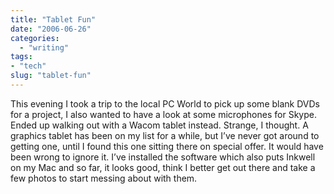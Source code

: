 ```yaml
---
title: "Tablet Fun"
date: "2006-06-26"
categories:
  - "writing"
tags:
- "tech"
slug: "tablet-fun"
---
```


 <!-- [![Photo sharing][image-1]][1] -->
This evening I took a trip to the local PC World to pick up some blank DVDs for a project, I also wanted to have a look at some microphones for Skype. Ended up walking out with a Wacom tablet instead. Strange, I thought. A graphics tablet has been on my list for a while, but I’ve never got around to getting one, until I found this one sitting there on special offer. It would have been wrong to ignore it. I’ve installed the software which also puts Inkwell on my Mac and so far, it looks good, think I better get out there and take a few photos to start messing about with them.
